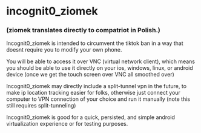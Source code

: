 # incognit0_ziomek

### (ziomek translates directly to compatriot in Polish.)

Incognit0_ziomek is intended to circumvent the tiktok ban in a way that doesnt require you to modify your own phone.

You will be able to access it over VNC (virtual network client), which means you should be able to use it directly on your ios, windows, linux, or android device (once we get the touch screen over VNC all smoothed over)

Incognit0_ziomek may directly include a split-tunnel vpn in the future, to make ip location tracking easier for folks, otherwise just connect your computer to VPN connection of your choice and run it manually (note this still requires split-tunneling)

Incognit0_ziomek is good for a quick, persisted, and simple android virtualization experience or for testing purposes.

